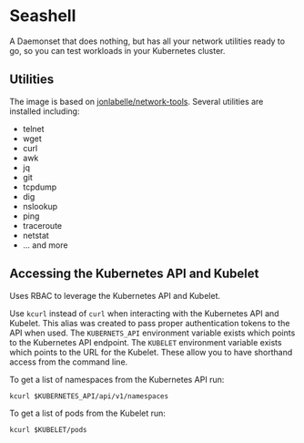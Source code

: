 # Seashell

A Daemonset that does nothing, but has all your network utilities ready to go, 
so you can test workloads in your Kubernetes cluster.

## Utilities
The image is based on [jonlabelle/network-tools](https://github.com/jonlabelle/docker-network-tools).
Several utilities are installed including:
- telnet
- wget
- curl
- awk
- jq
- git
- tcpdump
- dig
- nslookup
- ping
- traceroute
- netstat
- ... and more

## Accessing the Kubernetes API and Kubelet

Uses RBAC to leverage the Kubernetes API and Kubelet.

Use `kcurl` instead of `curl` when interacting with the Kubernetes API and Kubelet.
This alias was created to pass proper authentication tokens to the API when used.
The `KUBERNETS_API` environment variable exists which points to the Kubernetes API endpoint.
The `KUBELET` environment variable exists which points to the URL for the Kubelet.
These allow you to have shorthand access from the command line.

To get a list of namespaces from the Kubernetes API run:
```shell
kcurl $KUBERNETES_API/api/v1/namespaces
```

To get a list of pods from the Kubelet run:
```shell
kcurl $KUBELET/pods
```
